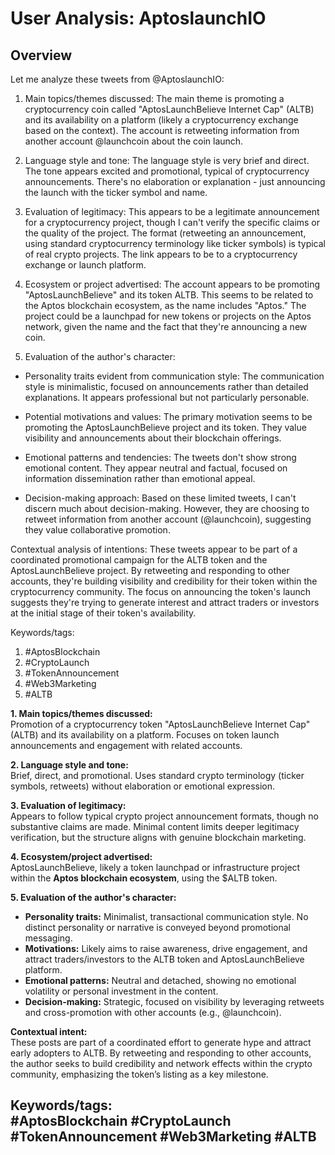 # User Analysis: AptoslaunchIO

## Overview

<think>
Let me analyze these tweets from @AptoslaunchIO:

1. Main topics/themes discussed:
The main theme is promoting a cryptocurrency coin called "AptosLaunchBelieve Internet Cap" (ALTB) and its availability on a platform (likely a cryptocurrency exchange based on the context). The account is retweeting information from another account @launchcoin about the coin launch.

2. Language style and tone:
The language style is very brief and direct. The tone appears excited and promotional, typical of cryptocurrency announcements. There's no elaboration or explanation - just announcing the launch with the ticker symbol and name.

3. Evaluation of legitimacy:
This appears to be a legitimate announcement for a cryptocurrency project, though I can't verify the specific claims or the quality of the project. The format (retweeting an announcement, using standard cryptocurrency terminology like ticker symbols) is typical of real crypto projects. The link appears to be to a cryptocurrency exchange or launch platform.

4. Ecosystem or project advertised:
The account appears to be promoting "AptosLaunchBelieve" and its token ALTB. This seems to be related to the Aptos blockchain ecosystem, as the name includes "Aptos." The project could be a launchpad for new tokens or projects on the Aptos network, given the name and the fact that they're announcing a new coin.

5. Evaluation of the author's character:

- Personality traits evident from communication style:
  The communication style is minimalistic, focused on announcements rather than detailed explanations. It appears professional but not particularly personable.

- Potential motivations and values:
  The primary motivation seems to be promoting the AptosLaunchBelieve project and its token. They value visibility and announcements about their blockchain offerings.

- Emotional patterns and tendencies:
  The tweets don't show strong emotional content. They appear neutral and factual, focused on information dissemination rather than emotional appeal.

- Decision-making approach:
  Based on these limited tweets, I can't discern much about decision-making. However, they are choosing to retweet information from another account (@launchcoin), suggesting they value collaborative promotion.

Contextual analysis of intentions:
These tweets appear to be part of a coordinated promotional campaign for the ALTB token and the AptosLaunchBelieve project. By retweeting and responding to other accounts, they're building visibility and credibility for their token within the cryptocurrency community. The focus on announcing the token's launch suggests they're trying to generate interest and attract traders or investors at the initial stage of their token's availability.

Keywords/tags:
1. #AptosBlockchain
2. #CryptoLaunch
3. #TokenAnnouncement
4. #Web3Marketing
5. #ALTB
</think>

**1. Main topics/themes discussed:**  
Promotion of a cryptocurrency token "AptosLaunchBelieve Internet Cap" (ALTB) and its availability on a platform. Focuses on token launch announcements and engagement with related accounts.

**2. Language style and tone:**  
Brief, direct, and promotional. Uses standard crypto terminology (ticker symbols, retweets) without elaboration or emotional expression.

**3. Evaluation of legitimacy:**  
Appears to follow typical crypto project announcement formats, though no substantive claims are made. Minimal content limits deeper legitimacy verification, but the structure aligns with genuine blockchain marketing.

**4. Ecosystem/project advertised:**  
AptosLaunchBelieve, likely a token launchpad or infrastructure project within the **Aptos blockchain ecosystem**, using the $ALTB token.

**5. Evaluation of the author's character:**  
- **Personality traits:** Minimalist, transactional communication style. No distinct personality or narrative is conveyed beyond promotional messaging.  
- **Motivations:** Likely aims to raise awareness, drive engagement, and attract traders/investors to the ALTB token and AptosLaunchBelieve platform.  
- **Emotional patterns:** Neutral and detached, showing no emotional volatility or personal investment in the content.  
- **Decision-making:** Strategic, focused on visibility by leveraging retweets and cross-promotion with other accounts (e.g., @launchcoin).

**Contextual intent:**  
These posts are part of a coordinated effort to generate hype and attract early adopters to ALTB. By retweeting and responding to other accounts, the author seeks to build credibility and network effects within the crypto community, emphasizing the token’s listing as a key milestone.

**Keywords/tags:**  
#AptosBlockchain #CryptoLaunch #TokenAnnouncement #Web3Marketing #ALTB
---
